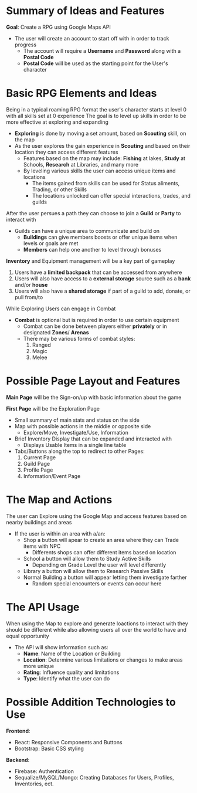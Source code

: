 # Summary of Ideas and Features

**Goal**: Create a RPG using Google Maps API

* The user will create an account to start off with in order to track progress
    * The account will require a **Username** and **Password** along with a **Postal Code**
    * **Postal Code** will be used as the starting point for the User's character

# Basic RPG Elements and Ideas

Being in a typical roaming RPG format the user's character starts at level 0 with all skills set at 0 experience
The goal is to level up skills in order to be more effective at exploring and expanding
* **Exploring** is done by moving a set amount, based on **Scouting** skill, on the map
* As the user explores the gain experience in **Scouting** and based on their location they can access different features
    * Features based on the map may include: **Fishing** at lakes, **Study** at Schools, **Research** at Libraries, and many more
    * By leveling various skills the user can access unique items and locations
        * The items gained from skills can be used for Status aliments, Trading, or other Skills
        * The locations unlocked can offer special interactions, trades, and guilds

After the user persues a path they can choose to join a **Guild** or **Party** to interact with
* Guilds can have a unique area to communicate and build on
    * **Buildings** can give members boosts or offer unique items when levels or goals are met
    * **Members** can help one another to level through bonuses

**Inventory** and Equipment management will be a key part of gameplay
1. Users have a **limited backpack** that can be accessed from anywhere
2. Users will also have access to a **external storage** source such as a **bank** and/or **house**
3. Users will also have a **shared storage** if part of a guild to add, donate, or pull from/to

While Exploring Users can engage in Combat
* **Combat** is optional but is required in order to use certain equipment
    * Combat can be done between players either **privately** or in designated **Zones**/ **Arenas**
    * There may be various forms of combat styles:
        1. Ranged
        2. Magic
        3. Melee

# Possible Page Layout and Features

**Main Page** will be the Sign-on/up with basic information about the game

**First Page** will be the Exploration Page
* Small summary of main stats and status on the side
* Map with possible actions in the middle or opposite side
    * Explore/Move, Investigate/Use, Information
* Brief Inventory Display that can be expanded and interacted with
    * Displays Usable Items in a single line table
* Tabs/Buttons along the top to redirect to other Pages:
    1. Current Page
    2. Guild Page
    3. Profile Page
    4. Information/Event Page

# The Map and Actions

The user can Explore using the Google Map and access features based on nearby buildings and areas
* If the user is within an area with a/an:
    * Shop a button will apear to create an area where they can Trade items with NPC
        * Differents shops can offer different items based on location
    * School a button will allow them to Study Active Skills
        * Depending on Grade Level the user will level differently
    * Library a button will allow them to Research Passive Skills
    * Normal Building a button will appear letting them investigate farther
        * Random special encounters or events can occur here

# The API Usage

When using the Map to explore and generate loactions to interact with they should be different while also allowing users all over the world to have and equal opportunity
* The API will show information such as: 
    * **Name**: Name of the Location or Building
    * **Location**: Determine various limitations or changes to make areas more unique
    * **Rating**: Influence quality and limitations 
    * **Type**: Identify what the user can do

# Possible Addition Technologies to Use

**Frontend**:
* React: Responsive Components and Buttons
* Bootstrap: Basic CSS styling

**Backend**:
* Firebase: Authentication
* Sequalize/MySQL/Mongo: Creating Databases for Users, Profiles, Inventories, ect. 

